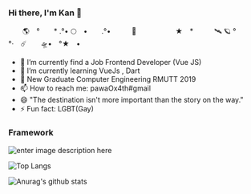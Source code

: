 ### Hi there, I'm Kan 👋

　　🌎　°　　* .°• 🌕　•　　.°•　　　🚀 　　
　　　★　*　　　🛰 🪐 °　　　　　°·　☄️　　🛸•　°★　•

- 🔭 I’m currently find a Job Frontend Developer (Vue JS)
- 🌱 I’m currently learning VueJs , Dart 
- 💬 New Graduate Computer Engineering RMUTT 2019
- 📫 How to reach me: pawaOx4th#gmail
- 😄 "The destination isn't more important than the story on the way."
- ⚡ Fun fact: LGBT(Gay)

### Framework

![enter image description here](https://img.shields.io/badge/Vue-v3.0.0-000000?style=flat-square&logo=vue.js&logoColor=ffffff&labelColor=47A248)

![Top Langs](https://github-readme-stats.vercel.app/api/top-langs/?username=PawaOx4th&layout=compact)

![Anurag's github stats](https://github-readme-stats.vercel.app/api?username=PawaOx4th&show_icons=true&theme=Include)

